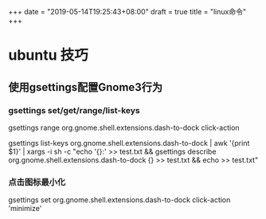 +++
date = "2019-05-14T19:25:43+08:00"
draft = true
title = "linux命令"
+++


# ubuntu 技巧

## 使用gsettings配置Gnome3行为

### gsettings set/get/range/list-keys

gsettings range org.gnome.shell.extensions.dash-to-dock click-action

gsettings list-keys org.gnome.shell.extensions.dash-to-dock | awk '{print $1}' | xargs -i sh -c "echo '{}:' >> test.txt && gsettings describe org.gnome.shell.extensions.dash-to-dock {} >> test.txt && echo >> test.txt"

### 点击图标最小化
gsettings set org.gnome.shell.extensions.dash-to-dock click-action 'minimize'

